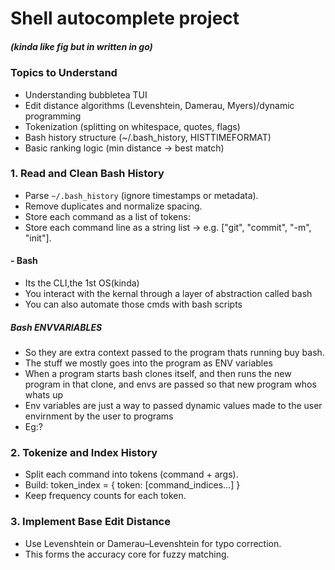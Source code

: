 # Shell autocomplete project 
##### (kinda like fig but in written in go)

### Topics to Understand
- Understanding bubbletea TUI
- Edit distance algorithms (Levenshtein, Damerau, Myers)/dynamic programming
- Tokenization (splitting on whitespace, quotes, flags)
- Bash history structure (~/.bash_history, HISTTIMEFORMAT)
- Basic ranking logic (min distance → best match)

### 1. Read and Clean Bash History
- Parse `~/.bash_history` (ignore timestamps or metadata).
- Remove duplicates and normalize spacing.
- Store each command as a list of tokens:
- Store each command line as a string list → e.g.
["git", "commit", "-m", "init"].
#### - Bash
- Its the CLI,the 1st OS(kinda)
- You interact with the kernal through a layer of abstraction called bash
- You can also automate those cmds with bash scripts
##### Bash ENVVARIABLES
- So they are extra context passed to the program thats running buy bash.
- The stuff we mostly goes into the program as ENV variables
- When a program starts bash clones itself, and then runs the new program in that clone, and envs are passed so that
new program whos whats up
- Env variables are just a way to passed dynamic values made to the user envirnment by the user to programs
- Eg:?


### 2. Tokenize and Index History
- Split each command into tokens (command + args).
- Build:
    token_index = { token: [command_indices...] }
- Keep frequency counts for each token.

### 3. Implement Base Edit Distance
- Use Levenshtein or Damerau–Levenshtein for typo correction.
- This forms the accuracy core for fuzzy matching.


